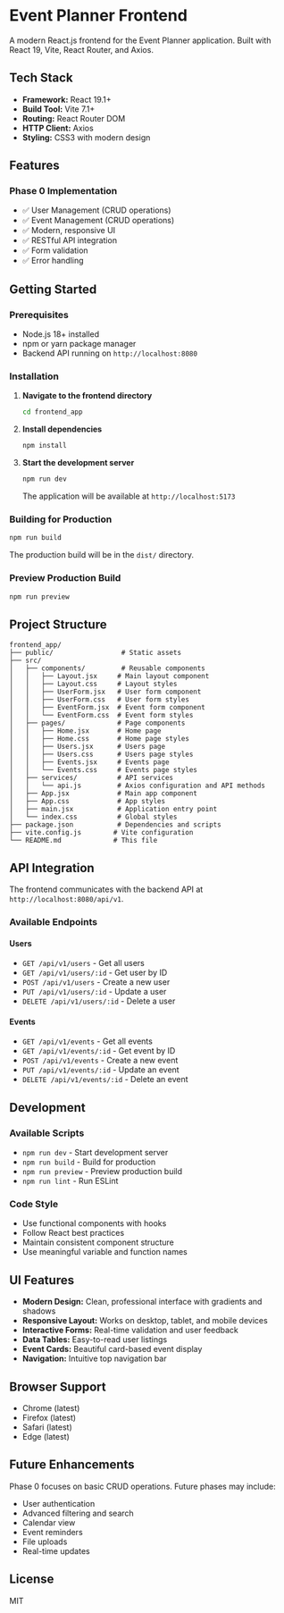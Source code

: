 # Event Planner Frontend

A modern React.js frontend for the Event Planner application. Built with React 19, Vite, React Router, and Axios.

## Tech Stack

- **Framework:** React 19.1+
- **Build Tool:** Vite 7.1+
- **Routing:** React Router DOM
- **HTTP Client:** Axios
- **Styling:** CSS3 with modern design

## Features

### Phase 0 Implementation
- ✅ User Management (CRUD operations)
- ✅ Event Management (CRUD operations)
- ✅ Modern, responsive UI
- ✅ RESTful API integration
- ✅ Form validation
- ✅ Error handling

## Getting Started

### Prerequisites

- Node.js 18+ installed
- npm or yarn package manager
- Backend API running on `http://localhost:8080`

### Installation

1. **Navigate to the frontend directory**
   ```bash
   cd frontend_app
   ```

2. **Install dependencies**
   ```bash
   npm install
   ```

3. **Start the development server**
   ```bash
   npm run dev
   ```

   The application will be available at `http://localhost:5173`

### Building for Production

```bash
npm run build
```

The production build will be in the `dist/` directory.

### Preview Production Build

```bash
npm run preview
```

## Project Structure

```
frontend_app/
├── public/                 # Static assets
├── src/
│   ├── components/         # Reusable components
│   │   ├── Layout.jsx     # Main layout component
│   │   ├── Layout.css     # Layout styles
│   │   ├── UserForm.jsx   # User form component
│   │   ├── UserForm.css   # User form styles
│   │   ├── EventForm.jsx  # Event form component
│   │   └── EventForm.css  # Event form styles
│   ├── pages/             # Page components
│   │   ├── Home.jsx       # Home page
│   │   ├── Home.css       # Home page styles
│   │   ├── Users.jsx      # Users page
│   │   ├── Users.css      # Users page styles
│   │   ├── Events.jsx     # Events page
│   │   └── Events.css     # Events page styles
│   ├── services/          # API services
│   │   └── api.js         # Axios configuration and API methods
│   ├── App.jsx            # Main app component
│   ├── App.css            # App styles
│   ├── main.jsx           # Application entry point
│   └── index.css          # Global styles
├── package.json           # Dependencies and scripts
├── vite.config.js        # Vite configuration
└── README.md             # This file
```

## API Integration

The frontend communicates with the backend API at `http://localhost:8080/api/v1`.

### Available Endpoints

#### Users
- `GET /api/v1/users` - Get all users
- `GET /api/v1/users/:id` - Get user by ID
- `POST /api/v1/users` - Create a new user
- `PUT /api/v1/users/:id` - Update a user
- `DELETE /api/v1/users/:id` - Delete a user

#### Events
- `GET /api/v1/events` - Get all events
- `GET /api/v1/events/:id` - Get event by ID
- `POST /api/v1/events` - Create a new event
- `PUT /api/v1/events/:id` - Update an event
- `DELETE /api/v1/events/:id` - Delete an event

## Development

### Available Scripts

- `npm run dev` - Start development server
- `npm run build` - Build for production
- `npm run preview` - Preview production build
- `npm run lint` - Run ESLint

### Code Style

- Use functional components with hooks
- Follow React best practices
- Maintain consistent component structure
- Use meaningful variable and function names

## UI Features

- **Modern Design:** Clean, professional interface with gradients and shadows
- **Responsive Layout:** Works on desktop, tablet, and mobile devices
- **Interactive Forms:** Real-time validation and user feedback
- **Data Tables:** Easy-to-read user listings
- **Event Cards:** Beautiful card-based event display
- **Navigation:** Intuitive top navigation bar

## Browser Support

- Chrome (latest)
- Firefox (latest)
- Safari (latest)
- Edge (latest)

## Future Enhancements

Phase 0 focuses on basic CRUD operations. Future phases may include:
- User authentication
- Advanced filtering and search
- Calendar view
- Event reminders
- File uploads
- Real-time updates

## License

MIT
